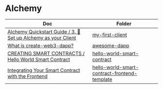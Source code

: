 # Alchemy

| Doc | Folder |
| --- | --- |
| [Alchemy Quickstart Guide / 3. 🤝 Set up Alchemy as your Client](https://docs.alchemy.com/docs/alchemy-quickstart-guide#3-%F0%9F%A4%9D-set-up-alchemy-as-your-client) | [my-first-client](https://github.com/shungo0222/Alchemy/tree/main/my-first-client) |
| [What is create-web3-dapp?](https://docs.alchemy.com/docs/create-web3-dapp) | [awesome-dapp](https://github.com/shungo0222/Alchemy/tree/main/awesome-dapp) |
| [CREATING SMART CONTRACTS / Hello World Smart Contract](https://docs.alchemy.com/docs/hello-world-smart-contract) | [hello-world-smart-contract](https://github.com/shungo0222/hello-world-smart-contract) | 
| [Integrating Your Smart Contract with the Frontend](https://docs.alchemy.com/docs/integrating-your-smart-contract-with-the-frontend) | [hello-world-smart-contract-frontend-template](https://github.com/shungo0222/hello-world-smart-contract-frontend-template) |
